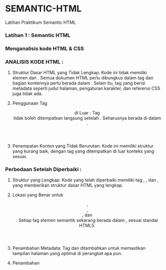 # SEMANTIC-HTML

Latihan Praktikum Semantic HTML

### Latihan 1 : Semantic HTML

### Menganalisis kode HTML & CSS 

### ANALISIS KODE  HTML :

1. Struktur Dasar HTML yang Tidak Lengkap: Kode ini tidak memiliki elemen <html> dan <body>. Semua dokumen HTML perlu dibungkus dalam tag <html> dan bagian kontennya perlu berada dalam <body>. Selain itu, tag <head> yang     berisi metadata seperti judul halaman, pengaturan karakter, dan referensi CSS juga tidak ada.

2. Penggunaan Tag <header> di Luar <body>: Tag <header> tidak boleh ditempatkan langsung setelah <!DOCTYPE html>. Seharusnya berada di dalam <body>.

3. Penempatan Konten yang Tidak Berurutan: Kode ini memiliki struktur yang kurang baik, dengan tag yang ditempatkan di luar konteks yang sesuai.

### Perbedaan Setelah Diperbaiki :
   
1. Struktur yang Lengkap: Kode yang telah diperbaiki memiliki tag <html>, <head>, dan <body>, yang memberikan struktur dasar HTML yang lengkap.

2. Lokasi yang Benar untuk <header>, <nav>, <section>, dan <footer>: Setiap tag elemen semantik sekarang berada dalam <body>, sesuai standar HTML5.

3. Penambahan Metadata: Tag <meta charset="UTF-8"> dan <meta name="viewport"> ditambahkan untuk memastikan tampilan halaman yang optimal di perangkat apa pun.

4. Penambahan <title>: Menambahkan tag <title> pada bagian <head>, yang penting untuk SEO dan identifikasi halaman.

5. Peningkatan Keterbacaan Konten: Bagian <section> diperjelas dengan menambahkan elemen <h2> untuk judul dan <p> untuk isi konten.

### ANALISIS KODE  CSS :

1. Kesalahan Penulisan Kurung pada Selector section
   Pada selector section, terdapat kesalahan penulisan tanda kurung. Kurung pembuka ( seharusnya ditulis dengan { agar sesuai dengan sintaks CSS yang benar.
   css Salin kode.

2. Kekurangan pada Penutupan Properti CSS
   Pada selector header, nav, section, footer, kode CSS tidak ditutup dengan kurung kurawal }. Hal ini menyebabkan properti padding: 5px; mungkin tidak terbaca dengan benar atau dapat menyebabkan kesalahan dalam penataan     elemen-elemen yang ada.

3. Setelah Diperbaiki
   Setelah perbaikan dilakukan, kode akan lebih rapi dan dapat berfungsi dengan benar sesuai harapan. grid-area akan mengatur layout halaman dengan benar, dan setiap elemen akan memiliki padding yang sama sehingga tampil     lebih rapi.
   Dengan struktur yang benar, section akan di-render dengan background sesuai warna yang telah ditentukan, dan tampilan layout secara keseluruhan akan sesuai dengan desain grid yang ditentukan di bagian body.
